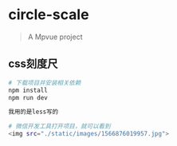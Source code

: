 # circle-scale

> A Mpvue project

## css刻度尺

``` bash
# 下载项目并安装相关依赖
npm install
npm run dev

我用的是less写的

# 微信开发工具打开项目，就可以看到
<img src="./static/images/1566876019957.jpg">

